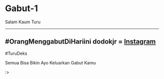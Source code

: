 # Gabut-1

Salam Kaum Turu

-------------------------------------------------------------------------
#OrangMenggabutDiHariini
 dodokjr = <a href="https://www.instagram.com/fkri__17/">Instagram</a>
-------------------------------------------------------------------------


#TuruDeks


Semua Bisa Bikin Ayo Keluarkan Gabut Kamu

:>